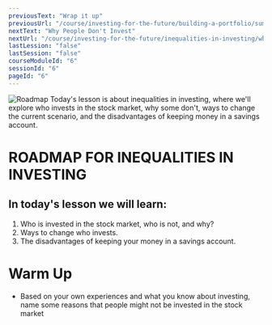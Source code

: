 ```yaml
---
previousText: "Wrap it up"
previousUrl: "/course/investing-for-the-future/building-a-portfolio/summary"
nextText: "Why People Don't Invest"
nextUrl: "/course/investing-for-the-future/inequalities-in-investing/why-people-don't-invest"
lastLession: "false"
lastSession: "false"
courseModuleId: "6"
sessionId: "6"
pageId: "6"
---
```



![Roadmap](/assets/img/roadmap.png)
<sparkle-character-intro class="shift-up-overlap" position="right" character="yuna">
Today's lesson is about inequalities in investing, where we'll explore who invests in the stock market, why some don't, ways to change the current scenario, and the disadvantages of keeping money in a savings account.</sparkle-character-intro>

# ROADMAP FOR INEQUALITIES IN INVESTING
## In today's lesson we will learn:

1. Who is invested in the stock market, who is not, and why?
2. Ways to change who invests.
3. The disadvantages of keeping your money in a savings account.


# Warm Up
- Based on your own experiences and what you know about investing, name some reasons that people might not be invested in the stock market
